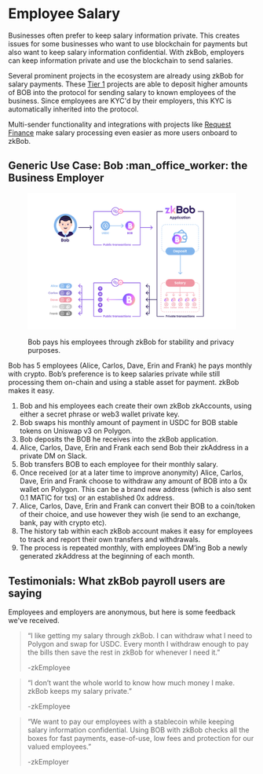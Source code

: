 # Employee Salary

Businesses often prefer to keep salary information private. This creates issues for some businesses who want to use blockchain for payments but also want to keep salary information confidential. With zkBob, employers can keep information private and use the blockchain to send salaries.&#x20;

Several prominent projects in the ecosystem are already using zkBob for salary payments. These [Tier 1](../deposit-and-withdrawal-limits.md#tiered-limits) projects are able to deposit higher amounts of BOB into the protocol for sending salary to known employees of the business. Since employees are KYC'd by their employers, this KYC is automatically inherited into the protocol.

Multi-sender functionality and integrations with projects like [Request Finance](https://request.network/en/) make salary processing even easier as more users onboard to zkBob.

## Generic Use Case: Bob :man\_office\_worker: the Business Employer

<figure><img src="../../.gitbook/assets/Bob_small_business.png" alt=""><figcaption><p>Bob pays his employees through zkBob for stability and privacy purposes.</p></figcaption></figure>

Bob has 5 employees (Alice, Carlos, Dave, Erin and Frank) he pays monthly with crypto. Bob’s preference is to keep salaries private while still processing them on-chain and using a stable asset for payment. zkBob makes it easy.

1. Bob and his employees each create their own zkBob zkAccounts, using either a secret phrase or web3 wallet private key.
2. Bob swaps his monthly amount of payment in USDC for BOB stable tokens on Uniswap v3 on Polygon.
3. Bob deposits the BOB he receives into the zkBob application.
4. Alice, Carlos, Dave, Erin and Frank each send Bob their zkAddress in a private DM on Slack.
5. Bob transfers BOB to each employee for their monthly salary.
6. Once received (or at a later time to improve anonymity) Alice, Carlos, Dave, Erin and Frank choose to withdraw any amount of BOB into a 0x wallet on Polygon. This can be a brand new address (which is also sent 0.1 MATIC for txs) or an established 0x address.
7. Alice, Carlos, Dave, Erin and Frank can convert their BOB to a coin/token of their choice, and use however they wish (ie send to an exchange, bank, pay with crypto etc). &#x20;
8. The history tab within each zkBob account makes it easy for employees to track and report their own transfers and withdrawals.
9. The process is repeated monthly, with employees DM’ing Bob a newly generated zkAddress at the beginning of each month.&#x20;

## Testimonials: What zkBob payroll users are saying

Employees and employers are anonymous, but here is some feedback we've received.

> “I like getting my salary through zkBob. I can withdraw what I need to Polygon and swap for USDC. Every month I withdraw enough to pay the bills then save the rest in zkBob for whenever I need it.”&#x20;
>
> \-zkEmployee&#x20;

> “I don’t want the whole world to know how much money I make. zkBob keeps my salary private.”&#x20;
>
> \-zkEmployee&#x20;

> “We want to pay our employees with a stablecoin while keeping salary information confidential. Using BOB with zkBob checks all the boxes for fast payments, ease-of-use, low fees and protection for our valued employees.”&#x20;
>
> \-zkEmployer
